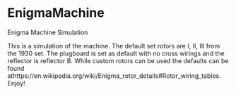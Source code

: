 # EnigmaMachine
Enigma Machine Simulation

This is a simulation of the machine. The default set rotors are I, II,  III from the 1930 set. The plugboard is set as default with no cross wirings and the reflector is reflector B. While custom rotors can be used the defaults can be found athttps://en.wikipedia.org/wiki/Enigma_rotor_details#Rotor_wiring_tables. Enjoy!
